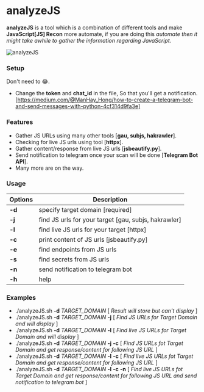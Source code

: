 # analyzeJS

**analyzeJS** is a tool which is a combination of different tools and make **JavaScript[JS] Recon** more automate, if you are doing this _automate then it might take awhile to gather the information regarding JavaScript._

![analyzeJS](https://github.com/YashGoti/analyzeJS/blob/master/logo.svg)

### Setup
Don't need to 😂.
* Change the **token** and  **chat_id** in the file, So that you'll get a notification. [https://medium.com/@ManHay_Hong/how-to-create-a-telegram-bot-and-send-messages-with-python-4cf314d9fa3e]

### Features
* Gather JS URLs using many other tools [**gau, subjs, hakrawler**].
* Checking for live JS urls using tool [**httpx**].
* Gather content/response from live JS urls [**jsbeautify.py**].
* Send notification to telegram once your scan will be done [**Telegram Bot API**].
* Many more are on the way.

### Usage
|**Options**|**Description**|
|---|---|
|**-d**|specify target domain [required]|
|**-j**|find JS urls for your target [gau, subjs, hakrawler]|
|**-l**|find live JS urls for your target [httpx]|
|**-c**|print content of JS urls [jsbeautify.py]|
|**-e**|find endpoints from JS urls|
|**-s**|find secrets from JS urls|
|**-n**|send notification to telegram bot|
|**-h**|help|

### Examples
* ./analyzeJS.sh **-d** _TARGET_DOMAIN_ [ _Result will store but can't display_ ]
* ./analyzeJS.sh **-d** _TARGET_DOMAIN_ **-j** [ _Find JS URLs for Target Domain and will display_ ]
* ./analyzeJS.sh **-d** _TARGET_DOMAIN_ **-l** [ _Find live JS URLs for Target Domain and will display_ ]
* ./analyzeJS.sh **-d** _TARGET_DOMAIN_ **-j** **-c** [ _Find JS URLs fot Target Domain and get response/content for following JS URL_ ]
* ./analyzeJS.sh **-d** _TARGET_DOMAIN_ **-l** **-c** [ _Find live JS URLs fot Target Domain and get response/content for following JS URL_ ]
* ./analyzeJS.sh **-d** _TARGET_DOMAIN_ **-l** **-c** **-n** [ _Find live JS URLs fot Target Domain and get response/content for following JS URL and send notification to telegram bot_ ]
